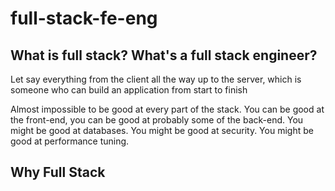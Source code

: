 # full-stack-fe-eng

## What is full stack? What's a full stack engineer?

Let say everything from the client all the way up to the server, which is someone who can build an application from start to finish 

Almost impossible to be good at every part of the stack. You can be good at the front-end, you can be good at probably some of the back-end. You might be good at databases. You might be good at security. You might be good at performance tuning.

## Why Full Stack

